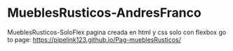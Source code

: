 # MueblesRusticos-AndresFranco
MueblesRusticos-SoloFlex
pagina creada en html y css solo con flexbox
go to page: https://pipelink123.github.io/Pag-mueblesRusticos/
